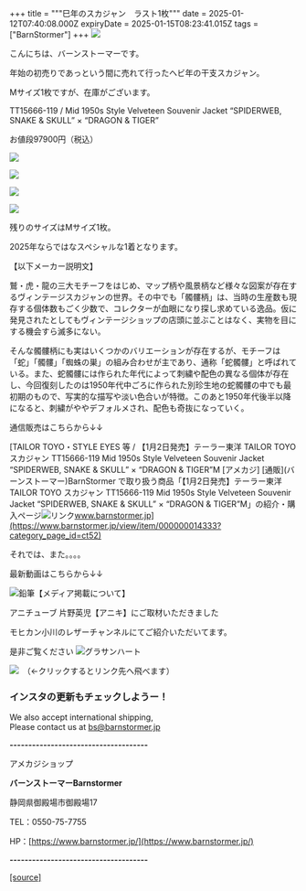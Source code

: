 +++
title = """巳年のスカジャン　ラスト1枚"""
date = 2025-01-12T07:40:08.000Z
expiryDate = 2025-01-15T08:23:41.015Z
tags = ["BarnStormer"]
+++
[![](https://stat.ameba.jp/user_images/20231023/16/barnstormer-go/b2/03/p/o0420015015354743273.png)](https://ameblo.jp/barnstormer-go/entry-12825670498.html)

こんにちは、バーンストーマーです。

年始の初売りであっという間に売れて行ったヘビ年の干支スカジャン。

Mサイズ1枚ですが、在庫がございます。

TT15666-119 / Mid 1950s Style Velveteen Souvenir Jacket “SPIDERWEB, SNAKE & SKULL” × “DRAGON & TIGER”

お値段97900円（税込）

[![](https://stat.ameba.jp/user_images/20250112/16/barnstormer-go/f4/47/j/o0554070015532319991.jpg)](https://stat.ameba.jp/user_images/20250112/16/barnstormer-go/f4/47/j/o0554070015532319991.jpg)

[![](https://stat.ameba.jp/user_images/20250112/16/barnstormer-go/3c/46/j/o0542070015532319994.jpg)](https://stat.ameba.jp/user_images/20250112/16/barnstormer-go/3c/46/j/o0542070015532319994.jpg)

[![](https://stat.ameba.jp/user_images/20250112/16/barnstormer-go/81/e0/j/o0540070015532319995.jpg)](https://stat.ameba.jp/user_images/20250112/16/barnstormer-go/81/e0/j/o0540070015532319995.jpg)

[![](https://stat.ameba.jp/user_images/20250112/16/barnstormer-go/8a/8d/j/o0575070015532319997.jpg)](https://stat.ameba.jp/user_images/20250112/16/barnstormer-go/8a/8d/j/o0575070015532319997.jpg)

残りのサイズはMサイズ1枚。

2025年ならではなスペシャルな1着となります。

【以下メーカー説明文】

鷲・虎・龍の三大モチーフをはじめ、マップ柄や風景柄など様々な図案が存在するヴィンテージスカジャンの世界。その中でも「髑髏柄」は、当時の生産数も現存する個体数もごく少数で、コレクターが血眼になり探し求めている逸品。仮に発見されたとしてもヴィンテージショップの店頭に並ぶことはなく、実物を目にする機会すら滅多にない。

そんな髑髏柄にも実はいくつかのバリエーションが存在するが、モチーフは「蛇」「髑髏」「蜘蛛の巣」の組み合わせが主であり、通称「蛇髑髏」と呼ばれている。また、蛇髑髏には作られた年代によって刺繍や配色の異なる個体が存在し、今回復刻したのは1950年代中ごろに作られた別珍生地の蛇髑髏の中でも最初期のもので、写実的な描写や淡い色合いが特徴。このあと1950年代後半以降になると、刺繍がややデフォルメされ、配色も奇抜になっていく。

通信販売はこちらから↓↓

[TAILOR TOYO・STYLE EYES 等 / 【1月2日発売】テーラー東洋 TAILOR TOYO スカジャン TT15666-119 Mid 1950s Style Velveteen Souvenir Jacket “SPIDERWEB, SNAKE & SKULL” × “DRAGON & TIGER”M \[アメカジ\] \[通販\](バーンストーマー)BarnStormer で取り扱う商品「【1月2日発売】テーラー東洋 TAILOR TOYO スカジャン TT15666-119 Mid 1950s Style Velveteen Souvenir Jacket “SPIDERWEB, SNAKE & SKULL” × “DRAGON & TIGER”M」の紹介・購入ページ![リンク](https://c.stat100.ameba.jp/ameblo/symbols/v3.20.0/svg/gray/editor_link.svg)www.barnstormer.jp](https://www.barnstormer.jp/view/item/000000014333?category_page_id=ct52)

それでは、また。。。。

最新動画はこちらから↓↓

![鉛筆](https://stat100.ameba.jp/blog/ucs/img/char/char3/519.png)【メディア掲載について】

アニチューブ 片野英児【アニキ】にご取材いただきました

モヒカン小川のレザーチャンネルにてご紹介いただいてます。

是非ご覧ください ![グラサンハート](https://stat100.ameba.jp/blog/ucs/img/char/char3/148.png)

[![](https://stat.ameba.jp/user_images/20230412/16/barnstormer-go/6a/23/p/o0108010815269242493.png)](https://www.instagram.com/barnstormer_daily/)　（←クリックするとリンク先へ飛べます）

### インスタの更新もチェックしようー！

We also accept international shipping,  
Please contact us at bs@barnstormer.jp

**\-------------------------------------**

アメカジショップ

**バーンストーマーBarnstormer**

静岡県御殿場市御殿場17

TEL：0550-75-7755

HP：[https://www.barnstormer.jp/](https://www.barnstormer.jp/)

**\-------------------------------------**

[[source]](https://ameblo.jp/barnstormer-go/entry-12882169159.html)
